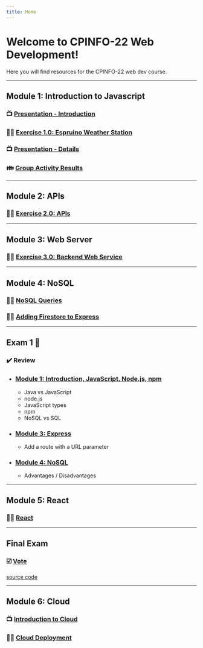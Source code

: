 ```yaml
---
title: Home
---
```


# Welcome to CPINFO-22 Web Development!

Here you will find resources for the CPINFO-22 web dev course.

---

## Module 1: Introduction to Javascript

### 📺 [Presentation - Introduction](m1/intro.html)

### 👩‍🔧 [Exercise 1.0: Espruino Weather Station](m1/espruino.html)

### 📺 [Presentation - Details](m1/details.html)

### 👪 [Group Activity Results](m1/group-activity)

---
## Module 2: APIs

### 👩‍🔧 [Exercise 2.0: APIs](m2/apis.html)

---

## Module 3: Web Server

### 👩‍🔧 [Exercise 3.0: Backend Web Service](m3/backend-web-server.html)

---

## Module 4: NoSQL

### 👩‍🔧 [NoSQL Queries](m4/nosql-queries)

### 👩‍🔧 [Adding Firestore to Express](m4/express-nosql)

---

## Exam 1 📝

### ✔️ Review

- ### [Module 1: Introduction, JavaScript, Node.js, npm](m1/group-activity)
  - Java vs JavaScript
  - node.js
  - JavaScript types
  - npm
  - NoSQL vs SQL
- ### [Module 3: Express](m3/backend-web-server)
  - Add a route with a URL parameter
- ### [Module 4: NoSQL](m1/group-activity#5-sql-vs-nosql-)
  - Advantages / Disadvantages

---

## Module 5: React

### 👩‍🔧 [React](m5/react-weather)

---

## Final Exam

### ☑️ [Vote](https://vote.cpinfo22.codyfactory.eu)
[source code](https://github.com/codyzu/cpinfo22-vote)

---

## Module 6: Cloud

### 📺 [Introduction to Cloud](m6/cloud-intro)

### 👩‍🔧 [Cloud Deployment](m6/cloud-deployment)

<!--
---

## 📝 [Course Evaluation](https://docs.google.com/forms/d/e/1FAIpQLSdN9sArH3dR6UjxrKDFte2yGHx12-EiMwPoAdxFvPM5lhS0iw/viewform?usp=sf_link)

---

## 💥 [Hackathon](/hackathon)

---

## ⚔️ Soutenance

- Architecture diagram (client, server, database, cloud services, etc)
- Problems, solutions, advantages, disadvantages of technologies (cloud services, NoSQL, react, etc)
- How do you deploy your site? Where is the source code stored? Do you have automatic tests?
- Problems encountered
- Comparison of the technologies with PHP, Java, C# or others
- What would you do differently if you could do the project again?
-->